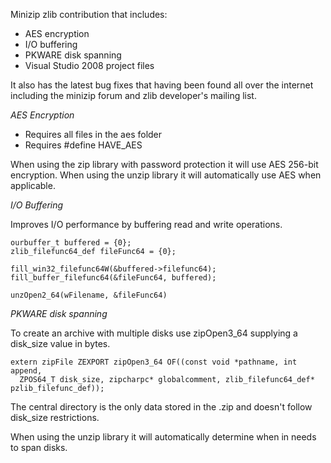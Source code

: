 Minizip zlib contribution that includes:

- AES encryption
- I/O buffering
- PKWARE disk spanning
- Visual Studio 2008 project files

It also has the latest bug fixes that having been found all over the internet including the minizip forum and zlib developer's mailing list.

*AES Encryption*

+ Requires all files in the aes folder
+ Requires #define HAVE_AES

When using the zip library with password protection it will use AES 256-bit encryption. 
When using the unzip library it will automatically use AES when applicable. 

*I/O Buffering*

Improves I/O performance by buffering read and write operations.
```
ourbuffer_t buffered = {0};
zlib_filefunc64_def fileFunc64 = {0};
    
fill_win32_filefunc64W(&buffered->filefunc64);
fill_buffer_filefunc64(&fileFunc64, buffered);
    
unzOpen2_64(wFilename, &fileFunc64)
```

*PKWARE disk spanning*

To create an archive with multiple disks use zipOpen3_64 supplying a disk_size value in bytes.

```
extern zipFile ZEXPORT zipOpen3_64 OF((const void *pathname, int append, 
  ZPOS64_T disk_size, zipcharpc* globalcomment, zlib_filefunc64_def* pzlib_filefunc_def));
```
The central directory is the only data stored in the .zip and doesn't follow disk_size restrictions.

When using the unzip library it will automatically determine when in needs to span disks.